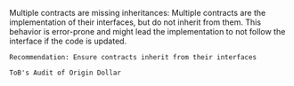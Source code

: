 Multiple contracts are missing inheritances: Multiple contracts are the implementation of their interfaces, but do not inherit from them. This behavior is error-prone and might lead the implementation to not follow the interface if the code is updated.

    Recommendation: Ensure contracts inherit from their interfaces

    ToB's Audit of Origin Dollar